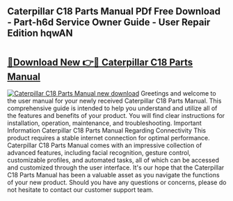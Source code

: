 ## Caterpillar C18 Parts Manual PDf Free Download - Part-h6d Service Owner Guide - User Repair Edition hqwAN

# <h2><a href="http://bc44011.oget.top/?id=Caterpillar+C18+Parts+Manual">🔗Download New 👉🔴 Caterpillar C18 Parts Manual</a></h2>

[![Caterpillar C18 Parts Manual new download](https://i.imgur.com/5g1atiW.png)](http://bc44011.oget.top/?id=Caterpillar+C18+Parts+Manual)
Greetings and welcome to the user manual for your newly received Caterpillar C18 Parts Manual. This comprehensive guide is intended to help you understand and utilize all of the features and benefits of your product. You will find clear instructions for installation, operation, maintenance, and troubleshooting. Important Information Caterpillar C18 Parts Manual Regarding Connectivity This product requires a stable internet connection for optimal performance. Caterpillar C18 Parts Manual comes with an impressive collection of advanced features, including facial recognition, gesture control, customizable profiles, and automated tasks, all of which can be accessed and customized through the user interface. It's our hope that the Caterpillar C18 Parts Manual has been a valuable asset as you navigate the functions of your new product. Should you have any questions or concerns, please do not hesitate to contact our customer support team.
